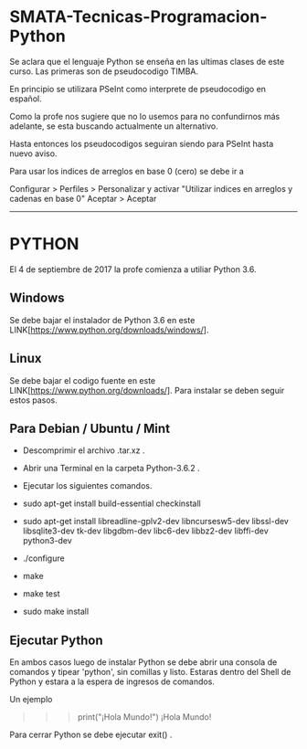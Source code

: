 # SMATA-Tecnicas-Programacion-Python
Se aclara que el lenguaje Python se enseña en las ultimas clases de este curso.
Las primeras son de pseudocodigo TIMBA.

En principio se utilizara PSeInt como interprete de pseudocodigo en español.

Como la profe nos sugiere que no lo usemos para no confundirnos más adelante, se esta buscando actualmente un alternativo.

Hasta entonces los pseudocodigos seguiran siendo para PSeInt hasta nuevo aviso.

Para usar los indices de arreglos en base 0 (cero) se debe ir a 

Configurar > Perfiles > Personalizar 
y activar "Utilizar indices en arreglos y cadenas en base 0"
Aceptar > Aceptar

---

PYTHON
======

El 4 de septiembre de 2017 la profe comienza a utiliar Python 3.6.

Windows
-------
Se debe bajar el instalador de Python 3.6 en este LINK[https://www.python.org/downloads/windows/].

Linux
-----
Se debe bajar el codigo fuente en este LINK[https://www.python.org/downloads/].
Para instalar se deben seguir estos pasos.

Para Debian / Ubuntu / Mint
---------------------------
* Descomprimir el archivo .tar.xz .
* Abrir una Terminal en la carpeta Python-3.6.2 .
* Ejecutar los siguientes comandos.

* sudo apt-get install build-essential checkinstall
* sudo apt-get install libreadline-gplv2-dev libncursesw5-dev libssl-dev libsqlite3-dev tk-dev libgdbm-dev libc6-dev libbz2-dev libffi-dev python3-dev

* ./configure
* make
* make test
* sudo make install

Ejecutar Python
---------------
En ambos casos luego de instalar Python se debe abrir una consola de comandos y tipear 'python', sin comillas y listo.
Estaras dentro del Shell de Python y estara a la espera de ingresos de comandos.

Un ejemplo

>>> print("¡Hola Mundo!")
¡Hola Mundo!

Para cerrar Python se debe ejecutar exit() .
